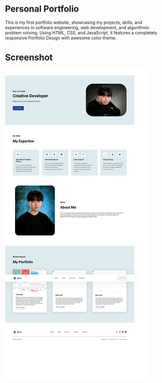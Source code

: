 # Personal Portfolio
This is my first portfolio website, showcasing my projects, skills, and experiences in software engineering, web development, and algorithmic problem solving. Using HTML, CSS, and JavaScript, it features a completely responsive Portfolio Design with awesome color 
theme.

# Screenshot
<img src="assets/screenshot.png">